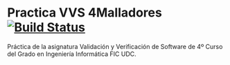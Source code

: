 # Practica VVS 4Malladores [![Build Status](https://travis-ci.org/Xokage/practica-vvs-4malladores.svg?branch=master)](https://travis-ci.org/Xokage/practica-vvs-4malladores)

Práctica de la asignatura Validación y Verificación de Software de 4º Curso del Grado en Ingeniería Informática FIC UDC.

